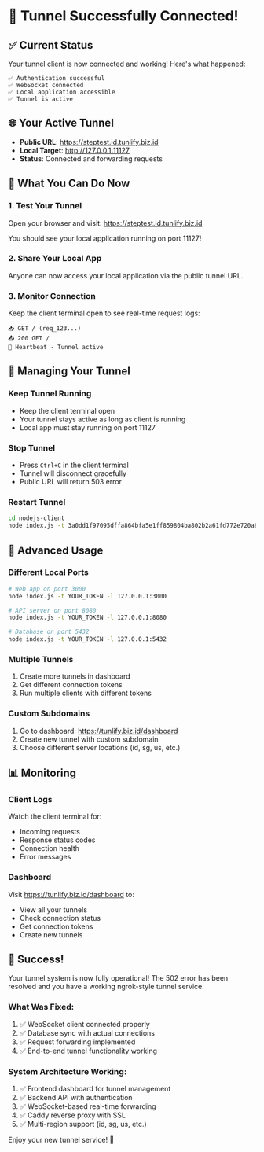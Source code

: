 # 🎉 Tunnel Successfully Connected!

## ✅ Current Status

Your tunnel client is now connected and working! Here's what happened:

```
✅ Authentication successful
✅ WebSocket connected  
✅ Local application accessible
✅ Tunnel is active
```

## 🌐 Your Active Tunnel

- **Public URL**: https://steptest.id.tunlify.biz.id
- **Local Target**: http://127.0.0.1:11127
- **Status**: Connected and forwarding requests

## 🎯 What You Can Do Now

### 1. Test Your Tunnel
Open your browser and visit: https://steptest.id.tunlify.biz.id

You should see your local application running on port 11127!

### 2. Share Your Local App
Anyone can now access your local application via the public tunnel URL.

### 3. Monitor Connection
Keep the client terminal open to see real-time request logs:
```
📥 GET / (req_123...)
📤 200 GET /
💓 Heartbeat - Tunnel active
```

## 🔧 Managing Your Tunnel

### Keep Tunnel Running
- Keep the client terminal open
- Your tunnel stays active as long as client is running
- Local app must stay running on port 11127

### Stop Tunnel
- Press `Ctrl+C` in the client terminal
- Tunnel will disconnect gracefully
- Public URL will return 503 error

### Restart Tunnel
```bash
cd nodejs-client
node index.js -t 3a0dd1f97095dffa864bfa5e1ff859804ba802b2a61fd772e720a8571da4d844 -l 127.0.0.1:11127
```

## 🚀 Advanced Usage

### Different Local Ports
```bash
# Web app on port 3000
node index.js -t YOUR_TOKEN -l 127.0.0.1:3000

# API server on port 8080  
node index.js -t YOUR_TOKEN -l 127.0.0.1:8080

# Database on port 5432
node index.js -t YOUR_TOKEN -l 127.0.0.1:5432
```

### Multiple Tunnels
1. Create more tunnels in dashboard
2. Get different connection tokens
3. Run multiple clients with different tokens

### Custom Subdomains
1. Go to dashboard: https://tunlify.biz.id/dashboard
2. Create new tunnel with custom subdomain
3. Choose different server locations (id, sg, us, etc.)

## 📊 Monitoring

### Client Logs
Watch the client terminal for:
- Incoming requests
- Response status codes
- Connection health
- Error messages

### Dashboard
Visit https://tunlify.biz.id/dashboard to:
- View all your tunnels
- Check connection status
- Get connection tokens
- Create new tunnels

## 🎉 Success!

Your tunnel system is now fully operational! The 502 error has been resolved and you have a working ngrok-style tunnel service.

### What Was Fixed:
1. ✅ WebSocket client connected properly
2. ✅ Database sync with actual connections
3. ✅ Request forwarding implemented
4. ✅ End-to-end tunnel functionality working

### System Architecture Working:
1. ✅ Frontend dashboard for tunnel management
2. ✅ Backend API with authentication
3. ✅ WebSocket-based real-time forwarding
4. ✅ Caddy reverse proxy with SSL
5. ✅ Multi-region support (id, sg, us, etc.)

Enjoy your new tunnel service! 🚀